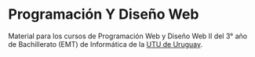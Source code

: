 # Programación Y Diseño Web
Material para los cursos de Programación Web y Diseño Web II del 3° año de Bachillerato (EMT) de Informática de la [UTU de Uruguay](https://www.utu.edu.uy).
